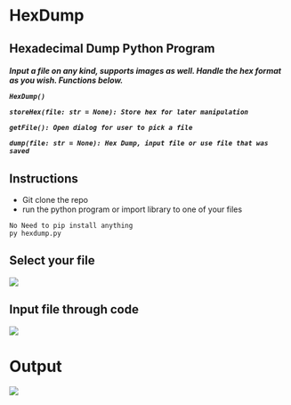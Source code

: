 # HexDump
<h2>Hexadecimal Dump Python Program</h2>
<h5>Input a file on any kind, supports images as well. Handle the hex format as you wish. Functions below.
<br/>
 
```
HexDump()

storeHex(file: str = None): Store hex for later manipulation

getFile(): Open dialog for user to pick a file

dump(file: str = None): Hex Dump, input file or use file that was saved
```

<h2>Instructions</h2>
<ul>
<li>Git clone the repo
<li>run the python program or import library to one of your files
</ul>


```
No Need to pip install anything
py hexdump.py
```
 
<h2>Select your file</h2>
<img src="https://i.imgur.com/Zfa4Q3m.png"/>

<h2>Input file through code</h2>
<img src="https://i.imgur.com/4ii67da.png" />

<h1>Output</h1>
<img src="https://i.imgur.com/xtIgF5g.png" />

